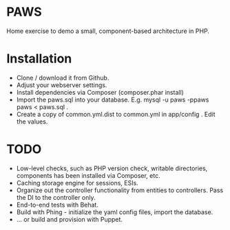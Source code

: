 PAWS
====
Home exercise to demo a small, component-based architecture in PHP.

Installation
============
* Clone / download it from Github.
* Adjust your webserver settings.
* Install dependencies via Composer (composer.phar install)
* Import the paws.sql into your database. E.g. mysql -u paws -ppaws paws < paws.sql .
* Create a copy of common.yml.dist to common.yml in app/config . Edit the values.

TODO
====
* Low-level checks, such as PHP version check, writable directories, components has been installed via Composer, etc.
* Caching storage engine for sessions, ESIs.
* Organize out the controller functionality from entities to controllers. Pass the DI to the controller only.
* End-to-end tests with Behat.
* Build with Phing - initialize the yaml config files, import the database.
* ... or build and provision with Puppet.
